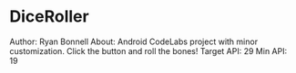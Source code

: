 # DiceRoller
Author: Ryan Bonnell
About: Android CodeLabs project with minor customization.  Click the button
and roll the bones! 
Target API: 29
Min API: 19
